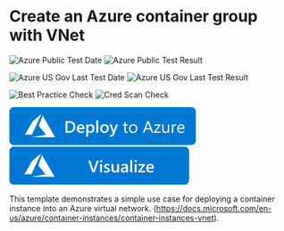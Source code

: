# Create an Azure container group with VNet

![Azure Public Test Date](https://azurequickstartsservice.blob.core.windows.net/badges/101-aci-vnet/PublicLastTestDate.svg)
![Azure Public Test Result](https://azurequickstartsservice.blob.core.windows.net/badges/101-aci-vnet/PublicDeployment.svg)

![Azure US Gov Last Test Date](https://azurequickstartsservice.blob.core.windows.net/badges/101-aci-vnet/FairfaxLastTestDate.svg)
![Azure US Gov Last Test Result](https://azurequickstartsservice.blob.core.windows.net/badges/101-aci-vnet/FairfaxDeployment.svg)

![Best Practice Check](https://azurequickstartsservice.blob.core.windows.net/badges/101-aci-vnet/BestPracticeResult.svg)
![Cred Scan Check](https://azurequickstartsservice.blob.core.windows.net/badges/101-aci-vnet/CredScanResult.svg)

[![Deploy To Azure](https://raw.githubusercontent.com/Azure/azure-quickstart-templates/master/1-CONTRIBUTION-GUIDE/images/deploytoazure.svg?sanitize=true)](https://portal.azure.com/#create/Microsoft.Template/uri/https%3A%2F%2Fraw.githubusercontent.com%2FAzure%2Fazure-quickstart-templates%2Fmaster%2F101-aci-vnet%2Fazuredeploy.json)
[![Visualize](https://raw.githubusercontent.com/Azure/azure-quickstart-templates/master/1-CONTRIBUTION-GUIDE/images/visualizebutton.svg?sanitize=true)](http://armviz.io/#/?load=https%3A%2F%2Fraw.githubusercontent.com%2FAzure%2Fazure-quickstart-templates%2Fmaster%2F101-aci-vnet%2Fazuredeploy.json)

This template demonstrates a simple use case for deploying a container instance
into an Azure virtual network.
(https://docs.microsoft.com/en-us/azure/container-instances/container-instances-vnet).
